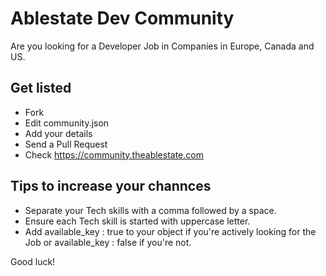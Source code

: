 # Ablestate Dev Community

Are you looking for a Developer Job in Companies in Europe, Canada and US.

## Get listed

- Fork
- Edit community.json
- Add your details
- Send a Pull Request
- Check https://community.theablestate.com

## Tips to increase your channces
- Separate your Tech skills with a comma followed by a space.
- Ensure each Tech skill is started with uppercase letter.
- Add available_key : true to your object if you're actively looking for the Job or available_key : false if you're not.

Good luck!
